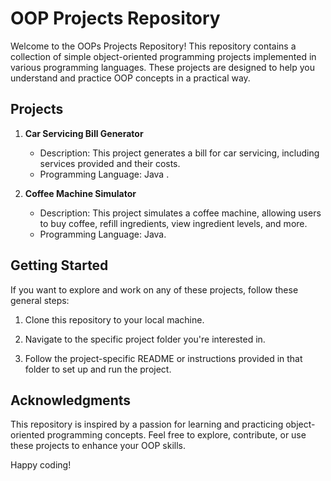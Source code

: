 #  OOP Projects Repository

Welcome to the OOPs Projects Repository! This repository contains a collection of simple object-oriented programming projects implemented in various programming languages. These projects are designed to help you understand and practice OOP concepts in a practical way.

## Projects

1. **Car Servicing Bill Generator**
   - Description: This project generates a bill for car servicing, including services provided and their costs.
   - Programming Language: Java .
    

2. **Coffee Machine Simulator**
   - Description: This project simulates a coffee machine, allowing users to buy coffee, refill ingredients, view ingredient levels, and more.
   - Programming Language: Java.

## Getting Started

If you want to explore and work on any of these projects, follow these general steps:

1. Clone this repository to your local machine.

2. Navigate to the specific project folder you're interested in.

3. Follow the project-specific README or instructions provided in that folder to set up and run the project.


## Acknowledgments

This repository is inspired by a passion for learning and practicing object-oriented programming concepts. Feel free to explore, contribute, or use these projects to enhance your OOP skills.

Happy coding!
